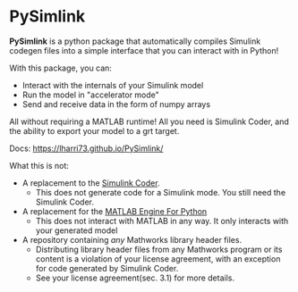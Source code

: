 # PySimlink

**PySimlink** is a python package that automatically compiles Simulink codegen files 
into a simple interface that you can interact with in Python!

With this package, you can:
- Interact with the internals of your Simulink model
- Run the model in "accelerator mode"
- Send and receive data in the form of numpy arrays

All without requiring a MATLAB runtime! All you need is Simulink Coder, and the ability to export your model to
a grt target.

Docs: https://lharri73.github.io/PySimlink/

What this is not:
- A replacement to the [Simulink Coder](https://www.mathworks.com/products/simulink-coder.html). 
  - This does not generate code for a Simulink mode. You still need the Simulink Coder. 
- A replacement for the [MATLAB Engine For Python](https://www.mathworks.com/help/matlab/matlab-engine-for-python.html)
  - This does not interact with MATLAB in any way. It only interacts with your generated model
- A repository containing _any_ Mathworks library header files.
  - Distributing library header files from any Mathworks program or its content is a violation
    of your license agreement, with an exception for code generated by Simulink Coder. 
  - See your license agreement(sec. 3.1) for more details. 